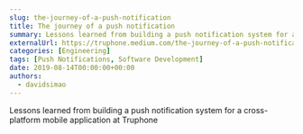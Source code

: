 ```yaml
---
slug: the-journey-of-a-push-notification
title: The journey of a push notification
summary: Lessons learned from building a push notification system for a cross-platform mobile application at Truphone
externalUrl: https://truphone.medium.com/the-journey-of-a-push-notification-ee2b1bfe833
categories: [Engineering]
tags: [Push Notifications, Software Development]
date: 2019-08-14T00:00:00+00:00
authors:
  - davidsimao
---
```


Lessons learned from building a push notification system for a cross-platform mobile application at Truphone
